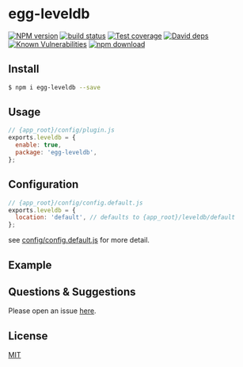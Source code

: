 # egg-leveldb

[![NPM version][npm-image]][npm-url]
[![build status][travis-image]][travis-url]
[![Test coverage][codecov-image]][codecov-url]
[![David deps][david-image]][david-url]
[![Known Vulnerabilities][snyk-image]][snyk-url]
[![npm download][download-image]][download-url]

[npm-image]: https://img.shields.io/npm/v/egg-leveldb.svg?style=flat-square
[npm-url]: https://npmjs.org/package/egg-leveldb
[travis-image]: https://img.shields.io/travis/eggjs/egg-leveldb.svg?style=flat-square
[travis-url]: https://travis-ci.org/eggjs/egg-leveldb
[codecov-image]: https://img.shields.io/codecov/c/github/eggjs/egg-leveldb.svg?style=flat-square
[codecov-url]: https://codecov.io/github/eggjs/egg-leveldb?branch=master
[david-image]: https://img.shields.io/david/eggjs/egg-leveldb.svg?style=flat-square
[david-url]: https://david-dm.org/eggjs/egg-leveldb
[snyk-image]: https://snyk.io/test/npm/egg-leveldb/badge.svg?style=flat-square
[snyk-url]: https://snyk.io/test/npm/egg-leveldb
[download-image]: https://img.shields.io/npm/dm/egg-leveldb.svg?style=flat-square
[download-url]: https://npmjs.org/package/egg-leveldb

<!--
Description here.
-->

## Install

```bash
$ npm i egg-leveldb --save
```

## Usage

```js
// {app_root}/config/plugin.js
exports.leveldb = {
  enable: true,
  package: 'egg-leveldb',
};
```

## Configuration

```js
// {app_root}/config/config.default.js
exports.leveldb = {
  location: 'default', // defaults to {app_root}/leveldb/default
};
```

see [config/config.default.js](config/config.default.js) for more detail.

## Example

<!-- example here -->

## Questions & Suggestions

Please open an issue [here](https://github.com/eggjs/egg/issues).

## License

[MIT](LICENSE)
